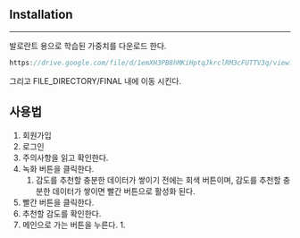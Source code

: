 ## Installation

---

발로란트 용으로 학습된 가중치를 다운로드 한다.

```c
https://drive.google.com/file/d/1emXH3PB8hMKiHptqJkrclRM3cFUTTV3q/view?usp=sharing
```

그리고 FILE_DIRECTORY/FINAL 내에 이동 시킨다.

## 사용법

1. 회원가입
2. 로그인
3. 주의사항을 읽고 확인한다.
4. 녹화 버튼을 클릭한다.
    1. 감도를 추천할 충분한 데이터가 쌓이기 전에는 회색 버튼이며, 감도를 추천할 충분한 데이터가 쌓이면 빨간 버튼으로 활성화 된다.
5. 빨간 버튼을 클릭한다.
6. 추천할 감도를 확인한다.
7. 메인으로 가는 버튼을 누른다. 
    1.
